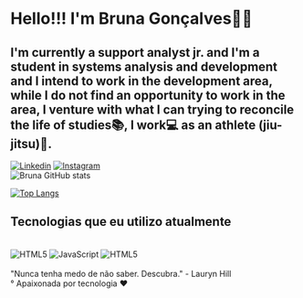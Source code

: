 
# Hello!!! I'm Bruna Gonçalves🖐🏾

## I'm currently a support analyst jr. and I'm a student in systems analysis and development and I intend to work in the development area, while I do not find an opportunity to work in the area, I venture with what I can trying to reconcile the life of studies📚, I work💻 as an athlete (jiu-jitsu)🥋. 
[![Linkedin](https://img.shields.io/badge/LinkedIn-0077B5?style=for-the-badge&logo=linkedin&logoColor=white)](https://www.linkedin.com/in/brunagooncalves/)
[![Instagram](https://img.shields.io/badge/Instagram-E4405F?style=for-the-badge&logo=instagram&logoColor=white)](https://www.instagram.com/bruna_goncalvesjj/)</br>
![Bruna GitHub stats](https://github-readme-stats.vercel.app/api?username=bruletgo&show_icons=true&theme=merko)</br>

[![Top Langs](https://github-readme-stats.vercel.app/api/top-langs/?username=bruletgo&layout=compact)](https://github.com/bruletgo/github-readme-stats)

## Tecnologias que eu utilizo atualmente
<div style="display: inline_block"><br/>
<img align="center" alt="HTML5"src="https://img.shields.io/badge/HTML5-E34F26?style=for-the-badge&logo=html5&logoColor=white"/>
<img align="center" alt="JavaScript" src="https://img.shields.io/badge/JavaScript-F7DF1E?style=for-the-badge&logo=javascript&logoColor=black">
<img align="center" alt="HTML5" src="https://img.shields.io/badge/CSS3-1572B6?style=for-the-badge&logo=css3&logoColor=white">
</div><br/>
"Nunca tenha medo de não saber. Descubra." - Lauryn Hill<br/>
° Apaixonada por tecnologia ❤️
